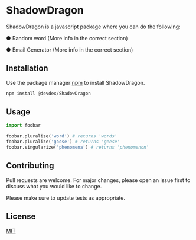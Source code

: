 # ShadowDragon

ShadowDragon is a javascript package where you can do the following:

● Random word (More info in the correct section)

● Email Generator (More info in the correct section)

## Installation

Use the package manager [npm](https://www.npmjs.com/) to install ShadowDragon.

```bash
npm install @devdex/ShadowDragon
```

## Usage

```python
import foobar

foobar.pluralize('word') # returns 'words'
foobar.pluralize('goose') # returns 'geese'
foobar.singularize('phenomena') # returns 'phenomenon'
```

## Contributing
Pull requests are welcome. For major changes, please open an issue first to discuss what you would like to change.

Please make sure to update tests as appropriate.

## License
[MIT](https://devdex-djjr30-licences.glitch.me/shadow.html)